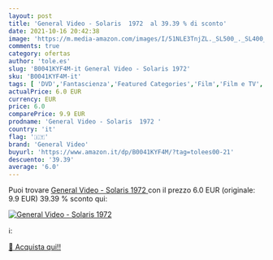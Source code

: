 ```yaml
---
layout: post
title: 'General Video - Solaris  1972  al 39.39 % di sconto'
date: 2021-10-16 20:42:38
image: 'https://m.media-amazon.com/images/I/51NLE3TnjZL._SL500_._SL400_.jpg'
comments: true
category: ofertas
author: 'tole.es'
slug: 'B0041KYF4M-it General Video - Solaris 1972'
sku: 'B0041KYF4M-it'
tags: [ 'DVD','Fantascienza','Featured Categories','Film','Film e TV','general video', ]
actualPrice: 6.0 EUR
currency: EUR
price: 6.0
comparePrice: 9.9 EUR
prodname: 'General Video - Solaris  1972 '
country: 'it'
flag: '🇮🇹'
brand: 'General Video'
buyurl: 'https://www.amazon.it/dp/B0041KYF4M/?tag=tolees00-21'
descuento: '39.39'
average: '6.0'
---
```


Puoi trovare [General Video - Solaris  1972 ](https://www.amazon.it/dp/B0041KYF4M/?tag=tolees00-21) con il prezzo 6.0 EUR (originale: 9.9 EUR) 39.39 % sconto qui:

[![General Video - Solaris  1972 ](https://m.media-amazon.com/images/I/51NLE3TnjZL._SL500_._SL400_.jpg)](https://www.amazon.it/dp/B0041KYF4M/?tag=tolees00-21)

ℹ️:


[🛒 Acquista qui!!](https://www.amazon.it/dp/B0041KYF4M/?tag=tolees00-21)
